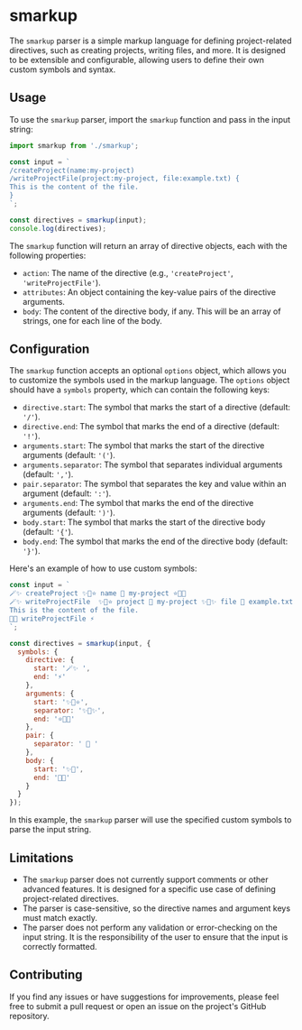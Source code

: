 # smarkup

The `smarkup` parser is a simple markup language for defining project-related directives, such as creating projects, writing files, and more. It is designed to be extensible and configurable, allowing users to define their own custom symbols and syntax.

## Usage

To use the `smarkup` parser, import the `smarkup` function and pass in the input string:

```javascript
import smarkup from './smarkup';

const input = `
/createProject(name:my-project)
/writeProjectFile(project:my-project, file:example.txt) {
This is the content of the file.
}
`;

const directives = smarkup(input);
console.log(directives);
```

The `smarkup` function will return an array of directive objects, each with the following properties:

- `action`: The name of the directive (e.g., `'createProject'`, `'writeProjectFile'`).
- `attributes`: An object containing the key-value pairs of the directive arguments.
- `body`: The content of the directive body, if any. This will be an array of strings, one for each line of the body.

## Configuration

The `smarkup` function accepts an optional `options` object, which allows you to customize the symbols used in the markup language. The `options` object should have a `symbols` property, which can contain the following keys:

- `directive.start`: The symbol that marks the start of a directive (default: `'/'`).
- `directive.end`: The symbol that marks the end of a directive (default: `'!'`).
- `arguments.start`: The symbol that marks the start of the directive arguments (default: `'('`).
- `arguments.separator`: The symbol that separates individual arguments (default: `','`).
- `pair.separator`: The symbol that separates the key and value within an argument (default: `':'`).
- `arguments.end`: The symbol that marks the end of the directive arguments (default: `')'`).
- `body.start`: The symbol that marks the start of the directive body (default: `'{'`).
- `body.end`: The symbol that marks the end of the directive body (default: `'}'`).

Here's an example of how to use custom symbols:

```javascript
const input = `
🪄✨ createProject ✨🌟⭐️ name 🔮 my-project ⭐️🌟✨
🪄✨ writeProjectFile  ✨🌟⭐️ project 🔮 my-project ✨💫✨ file 🔮 example.txt ⭐️🌟✨ ✨📜
This is the content of the file.
📜✨ writeProjectFile ⚡️
`;

const directives = smarkup(input, {
  symbols: {
    directive: {
      start: '🪄✨ ',
      end: '⚡️'
    },
    arguments: {
      start: '✨🌟⭐️',
      separator: '✨💫✨',
      end: '⭐️🌟✨'
    },
    pair: {
      separator: ' 🔮 '
    },
    body: {
      start: '✨📜',
      end: '📜✨'
    }
  }
});
```

In this example, the `smarkup` parser will use the specified custom symbols to parse the input string.

## Limitations

- The `smarkup` parser does not currently support comments or other advanced features. It is designed for a specific use case of defining project-related directives.
- The parser is case-sensitive, so the directive names and argument keys must match exactly.
- The parser does not perform any validation or error-checking on the input string. It is the responsibility of the user to ensure that the input is correctly formatted.

## Contributing

If you find any issues or have suggestions for improvements, please feel free to submit a pull request or open an issue on the project's GitHub repository.
